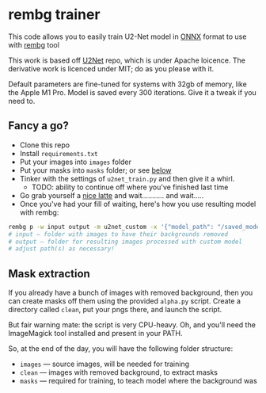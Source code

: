 # rembg trainer

This code allows you to easily train U2-Net model in [ONNX](https://github.com/onnx/onnx) format to use with [rembg](https://github.com/danielgatis/rembg]) tool

This work is based off [U2Net](https://github.com/xuebinqin/U-2-Net) repo, which is under Apache loicence. The derivative work is licenced under MIT; do as you please with it.

Default parameters are fine-tuned for systems with 32gb of memory, like the Apple M1 Pro. Model is saved every 300 iterations. Give it a tweak if you need to.

## Fancy a go?

- Clone this repo
- Install `requirements.txt`
- Put your images into `images` folder
- Put your masks into `masks` folder; or see [below](#mask-generation)
- Tinker with the settings of `u2net_train.py` and then give it a whirl.
  - TODO: ability to continue off where you've finished last time
- Go grab yourself a [nice latte](https://www.youtube.com/shorts/h75W1uhL-iQ) and wait........... and wait.....
- Once you've had your fill of waiting, here's how you use resulting model with rembg:

```bash
rembg p -w input output -m u2net_custom -x '{"model_path": "/saved_models/u2net/2700.onnx"}'
# input — folder with images to have their backgrounds removed
# output — folder for resulting images processed with custom model
# adjust path(s) as necessary!
```

## Mask extraction

If you already have a bunch of images with removed background, then you can create masks off them using the provided `alpha.py` script. Create a directory called `clean`, put your pngs there, and launch the script.

But fair warning mate: the script is very CPU-heavy. Oh, and you'll need the ImageMagick tool installed and present in your PATH.

So, at the end of the day, you will have the following folder structure:

- `images` — source images, will be needed for training
- `clean` — images with removed background, to extract masks
- `masks` — required for training, to teach model where the background was
